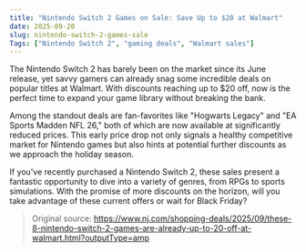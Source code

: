 ```yaml
---
title: "Nintendo Switch 2 Games on Sale: Save Up to $20 at Walmart"
date: 2025-09-20
slug: nintendo-switch-2-games-sale
Tags: ["Nintendo Switch 2", "gaming deals", "Walmart sales"]
---
```


The Nintendo Switch 2 has barely been on the market since its June release, yet savvy gamers can already snag some incredible deals on popular titles at Walmart. With discounts reaching up to $20 off, now is the perfect time to expand your game library without breaking the bank.

Among the standout deals are fan-favorites like "Hogwarts Legacy" and "EA Sports Madden NFL 26," both of which are now available at significantly reduced prices. This early price drop not only signals a healthy competitive market for Nintendo games but also hints at potential further discounts as we approach the holiday season.

If you've recently purchased a Nintendo Switch 2, these sales present a fantastic opportunity to dive into a variety of genres, from RPGs to sports simulations. With the promise of more discounts on the horizon, will you take advantage of these current offers or wait for Black Friday?
> Original source: https://www.nj.com/shopping-deals/2025/09/these-8-nintendo-switch-2-games-are-already-up-to-20-off-at-walmart.html?outputType=amp
